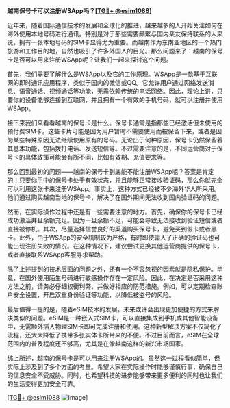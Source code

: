 **越南保号卡可以注册WSApp吗？[[TG💪+ @esim1088](https://t.me/s/esim1088)]**

近年来，随着国际通信技术的发展和全球化的推进，越来越多的人开始关注如何在海外使用本地号码进行通讯。特别是对于那些需要频繁与国内亲友保持联系的人来说，拥有一张本地号码的SIM卡显得尤为重要。而越南作为东南亚地区的一个热门旅游和工作目的地，自然也吸引了许多外国人的目光。那么问题来了：越南的保号卡是否可以用来注册WSApp呢？让我们一起来探讨这个问题。

首先，我们需要了解什么是WSApp以及它的工作原理。WSApp是一款基于互联网的即时通讯应用程序，类似于国内的微信或QQ。它允许用户通过网络发送消息、语音通话、视频通话等功能，无需依赖传统的电话网络。因此，理论上讲，只要你的设备能够连接到互联网，并且拥有一个有效的手机号码，就可以注册并使用WSApp。

接下来我们来看看越南的保号卡是什么。保号卡通常是指那些已经激活但未使用的预付费SIM卡。这些卡片可能是因为用户暂时不需要使用而被保留下来，或者是因为某些特殊原因无法继续使用原有的号码。无论出于何种原因，保号卡仍然保留着其基本功能，包括拨打电话、发送短信等。不过需要注意的是，不同运营商对于保号卡的具体政策可能会有所不同，比如有效期、充值要求等。

那么回到最初的问题——越南的保号卡到底能不能注册WSApp呢？答案是肯定的！只要你手中的保号卡处于有效状态，并且能够正常接收验证码，那么你就完全可以利用这张卡来注册WSApp。事实上，这种方式已经被不少海外华人所采用。他们通过购买越南当地的保号卡，解决了在国外期间无法收到国内验证码的问题。

然而，在实际操作过程中还是有一些需要注意的地方。首先，确保你的保号卡已经成功激活并且余额充足。因为一旦余额不足，可能会导致无法接收到验证短信或者直接被停机。其次，尽量选择信誉良好的渠道购买保号卡，避免买到假卡或者黑卡。此外，由于WSApp的安全机制较为严格，有时即使输入了正确的验证码也可能出现注册失败的情况。在这种情况下，建议尝试更换其他运营商提供的保号卡，或者直接联系WSApp客服寻求帮助。

除了上述提到的技术层面的问题之外，还有一个不容忽视的因素就是隐私保护。毕竟，在国外使用陌生号码进行敏感操作存在一定风险。因此，在决定是否采用这种方法之前，请务必仔细权衡利弊，并做好相应的防范措施。例如，可以定期检查账户安全设置，开启双重身份验证等功能，以降低被盗号的风险。

最后值得一提的是，随着eSIM技术的发展，未来或许会出现更加便捷的方式来解决类似的问题。eSIM是一种嵌入式SIM卡，可以直接集成到手机或其他智能设备中，无需额外插入物理SIM卡即可完成注册和使用。这种新型解决方案不仅简化了流程，还大大降低了携带多张实体卡所带来的不便。不过目前而言，eSIM在全球范围内的普及程度还不够高，尤其是在像越南这样的新兴市场国家。

综上所述，越南的保号卡是可以用来注册WSApp的。虽然这一过程看似简单，但实际上涉及到了多个方面的考量。希望大家在实际操作时能够谨慎行事，确保自己的信息安全不受威胁。同时，也希望科技的进步能够带来更多便利的同时也让我们的生活变得更加安全可靠。

[[TG💪+ @esim1088](https://t.me/s/esim1088) ![Image](https://i.postimg.cc/4NQfJmqS/Snipaste-2025-05-13-00-14-12.png)]